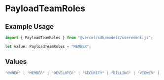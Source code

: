 # PayloadTeamRoles

## Example Usage

```typescript
import { PayloadTeamRoles } from "@vercel/sdk/models/userevent.js";

let value: PayloadTeamRoles = "MEMBER";
```

## Values

```typescript
"OWNER" | "MEMBER" | "DEVELOPER" | "SECURITY" | "BILLING" | "VIEWER" | "VIEWER_FOR_PLUS" | "CONTRIBUTOR"
```